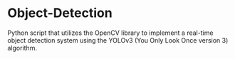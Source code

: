 # Object-Detection
Python script that utilizes the OpenCV library to implement a real-time object detection system using the YOLOv3 (You Only Look Once version 3) algorithm. 
